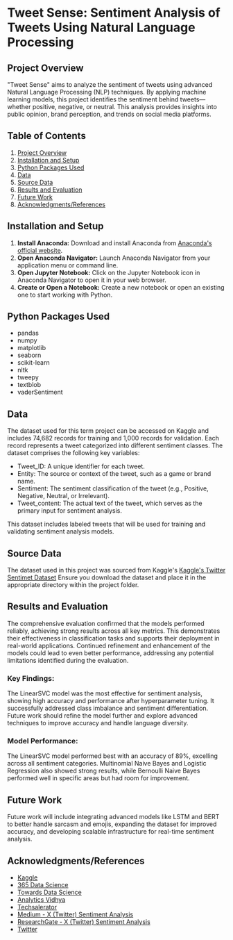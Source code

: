 # Tweet Sense: Sentiment Analysis of Tweets Using Natural Language Processing

## Project Overview

"Tweet Sense" aims to analyze the sentiment of tweets using advanced Natural Language Processing (NLP) techniques. By applying machine learning models, this project identifies the sentiment behind tweets—whether positive, negative, or neutral. This analysis provides insights into public opinion, brand perception, and trends on social media platforms.

## Table of Contents

1. [Project Overview](#project-overview)
2. [Installation and Setup](#installation-and-setup)
3. [Python Packages Used](#python-packages-used)
4. [Data](#data)
5. [Source Data](#source-data)
6. [Results and Evaluation](#results-and-evaluation)
7. [Future Work](#future-work)
8. [Acknowledgments/References](#acknowledgmentsreferences)

## Installation and Setup

1. **Install Anaconda:** Download and install Anaconda from [Anaconda's official website](https://www.anaconda.com/products/distribution).
2. **Open Anaconda Navigator:** Launch Anaconda Navigator from your application menu or command line.
3. **Open Jupyter Notebook:** Click on the Jupyter Notebook icon in Anaconda Navigator to open it in your web browser.
4. **Create or Open a Notebook:** Create a new notebook or open an existing one to start working with Python.

## Python Packages Used

- pandas
- numpy
- matplotlib
- seaborn
- scikit-learn
- nltk
- tweepy
- textblob
- vaderSentiment

## Data

The dataset used for this term project can be accessed on Kaggle and includes 74,682 records for training and 1,000 records for validation. Each record represents a tweet categorized into different sentiment classes. The dataset comprises the following key variables:

- Tweet_ID: A unique identifier for each tweet.
- Entity: The source or context of the tweet, such as a game or brand name.
- Sentiment: The sentiment classification of the tweet (e.g., Positive, Negative, Neutral, or Irrelevant).
- Tweet_content: The actual text of the tweet, which serves as the primary input for sentiment analysis.
  
This dataset includes labeled tweets that will be used for training and validating sentiment analysis models.

## Source Data

The dataset used in this project was sourced from Kaggle's [Kaggle's Twitter Sentimet Dataset](https://www.kaggle.com/datasets/jp797498e/twitter-entity-sentiment-analysis?resource=download&select=twitter_validation.csv) Ensure you download the dataset and place it in the appropriate directory within the project folder.

## Results and Evaluation

The comprehensive evaluation confirmed that the models performed reliably, achieving strong results across all key metrics. This demonstrates their effectiveness in classification tasks and supports their deployment in real-world applications. Continued refinement and enhancement of the models could lead to even better performance, addressing any potential limitations identified during the evaluation.

### Key Findings:
The LinearSVC model was the most effective for sentiment analysis, showing high accuracy and performance after hyperparameter tuning. It successfully addressed class imbalance and sentiment differentiation. Future work should refine the model further and explore advanced techniques to improve accuracy and handle language diversity.

### Model Performance:
The LinearSVC model performed best with an accuracy of 89%, excelling across all sentiment categories. Multinomial Naive Bayes and Logistic Regression also showed strong results, while Bernoulli Naive Bayes performed well in specific areas but had room for improvement.

## Future Work

Future work will include integrating advanced models like LSTM and BERT to better handle sarcasm and emojis, expanding the dataset for improved accuracy, and developing scalable infrastructure for real-time sentiment analysis.

## Acknowledgments/References

- [Kaggle](https://www.kaggle.com)
- [365 Data Science](https://365datascience.com/)
- [Towards Data Science](https://towardsdatascience.com/)
- [Analytics Vidhya](https://www.analyticsvidhya.com/blog/2021/06/x-twitter-sentiment-analysis-a-nlp-use-case-for-beginners/)
- [Techsalerator](https://www.techsalerator.com/post/top-x-twitter-sentiment-data-providers)
- [Medium - X (Twitter) Sentiment Analysis](https://medium.com/@ubaidhaina/x-twitter-sentiment-analysis-05decd00a29f)
- [ResearchGate - X (Twitter) Sentiment Analysis](https://www.researchgate.net/publication/358439871_X_Twitter_Sentiment_Analysis_using_Natural_Language_Processing)
- [Twitter](https://twitter.com)

